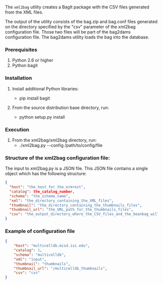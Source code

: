 The `xml2bag` utility creates a BagIt package with the CSV files generated from 
the XML files.

The output of the utility consists of the bag.zip and bag.conf files generated on the 
directory specified by the "csv" parameter of the xml2bag configuration file. 
Those two files will be part of the bag2dams configuration file. The bag2dams utility 
loads the bag into the database.

### Prerequisites
1. Python 2.6 or higher
2. Python bagit

### Installation
1. Install additional Python libraries:
    * pip install bagit

2. From the source distribution base directory, run:
    * python setup.py install

### Execution
1. From the xml2bag/xml2bag directory, run:
    * ./xml2bag.py --config /path/to/config/file

### Structure of the xml2bag configuration file:
The input to xml2bag.py is a JSON file. This JSON file contains a single object which has the following structure:

```json
{
  "host": "the_host_for_the_ermrest",
  "catalog": the_catalog_number,
  "schema": "the_schema_name",
  "xml": "the_directory_containing_the_XML_files",
  "thumbnail": "the_directory_containing_the_thumbnails_files",
  "thumbnail_url": "the_URL_path_for_the_thumbnails_files",
  "csv": "the_output_directory_where_the_CSV_files_and_the_beanbag_will_be_generated"
}
```

### Example of configuration file
```json
{
    "host": "multicelldb.misd.isi.edu",
    "catalog": 1,
    "schema": "multicelldb",
    "xml": "input",
    "thumbnail": "thumbnails",
    "thumbnail_url": "/multicelldb_thumbnails",
    "csv": "csv"
}
```

